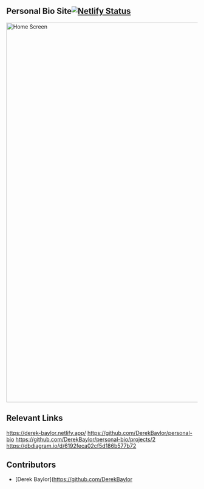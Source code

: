  ## Personal Bio Site[![Netlify Status](https://api.netlify.com/api/v1/badges/23892ce3-272f-4649-8a4f-330445cd8820/deploy-status)](https://app.netlify.com/sites/amazing-wright-8eac2c/deploys)

<img width="1000" alt="Home Screen" src="https://zfjepfckphrvbatmvyud.supabase.in/storage/v1/object/public/personal-bio-storage/homepage-bio-site2.PNG">

## Relevant Links
https://derek-baylor.netlify.app/
https://github.com/DerekBaylor/personal-bio
https://github.com/DerekBaylor/personal-bio/projects/2
https://dbdiagram.io/d/6192feca02cf5d186b577b72

## Contributors
- [Derek Baylor](https://github.com/DerekBaylor